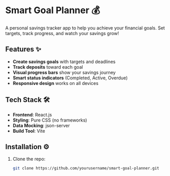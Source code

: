 # Smart Goal Planner 💰
A personal savings tracker app to help you achieve your financial goals. Set targets, track progress, and watch your savings grow!

## Features ✨

- **Create savings goals** with targets and deadlines
- **Track deposits** toward each goal
- **Visual progress bars** show your savings journey
- **Smart status indicators** (Completed, Active, Overdue)
- **Responsive design** works on all devices

## Tech Stack 🛠️

- **Frontend**: React.js
- **Styling**: Pure CSS (no frameworks)
- **Data Mocking**: json-server
- **Build Tool**: Vite

## Installation ⚙️

1. Clone the repo:
   ```bash
   git clone https://github.com/yourusername/smart-goal-planner.git


